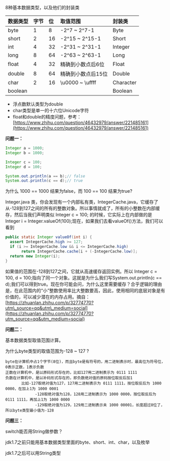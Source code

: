 8种基本数据类型，以及他们的封装类

| 数据类型 | 字节 | 位 | 取值范围 | 封装类 |
| :--- | :--- | :--- | :--- | :--- |
| byte | 1 | 8 | -2^7 ~ 2^7-1 | Byte |
| short | 2 | 16 | -2^15 ~ 2^15-1 | Short |
| int | 4 | 32 | -2^31 ~ 2^31-1 | Integer |
| long | 8 | 64 | -2^63 ~ 2^63-1 | Long |
| float | 4 | 32 | 精确到小数点后6位 | Float |
| double | 8 | 64 | 精确到小数点后15位 | Double |
| char | 2 | 16 | \u0000 ~ \uffff | Character |
| boolean |  |  |  | Boolean |

* 浮点数默认类型为double
* char类型是单一的十六位Unicode字符
* float和double的精度问题，参考：[https://www.zhihu.com/question/46432979/answer/221485161](https://www.zhihu.com/question/46432979/answer/221485161)

**问题一：**

```java
Integer a = 1000;
Integer b = 1000;

Integer c = 100;
Integer d = 100;

System.out.println(a == b);// false
System.out.println(c == d);// true
```

为什么 1000 == 1000 结果为false，而 100 == 100 结果为true?

Integer.java 类，你会发现有一个内部私有类，IntegerCache.java，它缓存了从-128到127之间的所有的整数对象。所以事情就成了，所有的小整数在内部缓存，然后当我们声明类似 Integer c = 100; 的时候，它实际上在内部做的是 Integer i = Integer.valueOf\(100\);现在，如果我们去看valueOf\(\)方法，我们可以看到

```java
public static Integer valueOf(int i) {
  assert IntegerCache.high >= 127;
  if (i >= IntegerCache.low && i <= IntegerCache.high)
       return IntegerCache.cache[i + (-IntegerCache.low)];
  return new Integer(i);
}
```

如果值的范围在-128到127之间，它就从高速缓存返回实例。所以 Integer c = 100, d = 100;指向了同一个对象。这就是为什么我们写System.out.println\(c == d\);我们可以得到true。现在你可能会问，为什么这里需要缓存？合乎逻辑的理由是，在此范围内的“小”整数使用率比大整数要高，因此，使用相同的底层对象是有价值的，可以减少潜在的内存占用。摘自：[https://zhuanlan.zhihu.com/p/32774770?utm\_source=qq&utm\_medium=social](https://zhuanlan.zhihu.com/p/32774770?utm_source=qq&utm_medium=social)

**问题二：**

基本数据类型取值范围计算。

为什么byte类型的取值范围为-128 ~ 127 ?

```
byte在计算机中占1个字节(8位)，而且byte是有符号的，用二进制表示时，最高位为符号位，0表示正数，1表示负数
正数在计算机中，是以原码形式存在的，比如127用二进制表示为 0111 1111
负数在计算机中，是以补码形式存在的，即负数绝对值的原码按位取反后加1
       比如-127取绝对值为127，127用二进制表示为 0111 1111，按位取反后为 1000 0000，在加上1为 1000 0001
             -128取绝对值为128，128用二进制表示为 1000 0000，按位取反后为 0111 1111，再加上1为 1000 0000
             -129取绝对值为129，129用二进制表示未 1000 00001，长度超过8位了，所以byte类型最小值为-128
```

**问题三：**

switch能否用String做参数？

jdk1.7之前只能用基本数据类型里面的byte、short、int、char，以及枚举

jdk1.7之后可以用String类型

